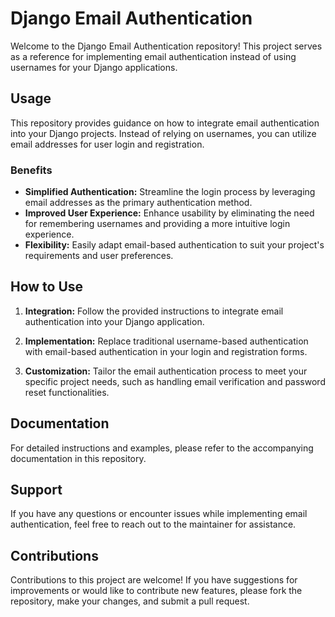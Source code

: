 # Django Email Authentication

Welcome to the Django Email Authentication repository! This project serves as a reference for implementing email authentication instead of using usernames for your Django applications.

## Usage

This repository provides guidance on how to integrate email authentication into your Django projects. Instead of relying on usernames, you can utilize email addresses for user login and registration.

### Benefits

- **Simplified Authentication:** Streamline the login process by leveraging email addresses as the primary authentication method.
- **Improved User Experience:** Enhance usability by eliminating the need for remembering usernames and providing a more intuitive login experience.
- **Flexibility:** Easily adapt email-based authentication to suit your project's requirements and user preferences.

## How to Use

1. **Integration:** Follow the provided instructions to integrate email authentication into your Django application.
   
2. **Implementation:** Replace traditional username-based authentication with email-based authentication in your login and registration forms.

3. **Customization:** Tailor the email authentication process to meet your specific project needs, such as handling email verification and password reset functionalities.

## Documentation

For detailed instructions and examples, please refer to the accompanying documentation in this repository.

## Support

If you have any questions or encounter issues while implementing email authentication, feel free to reach out to the maintainer for assistance.

## Contributions

Contributions to this project are welcome! If you have suggestions for improvements or would like to contribute new features, please fork the repository, make your changes, and submit a pull request.
